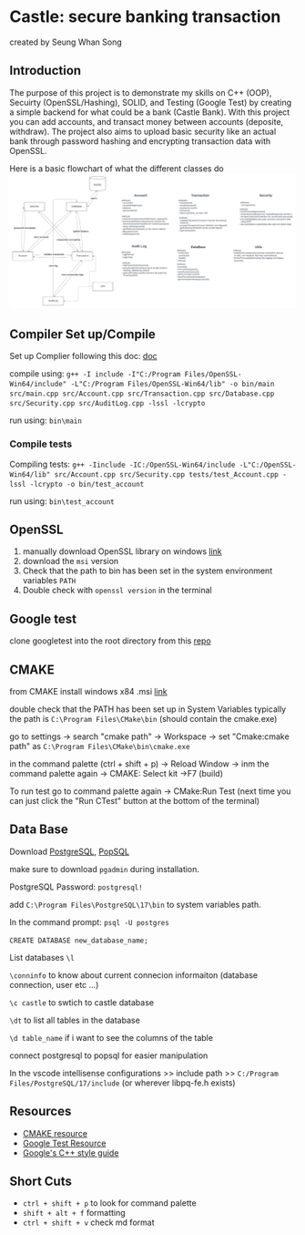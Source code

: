 # Castle: secure banking transaction
created by Seung Whan Song

## Introduction
The purpose of this project is to demonstrate my skills on C++ (OOP), Secuirty (OpenSSL/Hashing), SOLID, and Testing (Google Test) by creating a simple backend for what could be a bank (Castle Bank). With this project you can add accounts, and transact money between accounts (deposite, withdraw). The project also aims to upload basic security like an actual bank through password hashing and encrypting transaction data with OpenSSL.


Here is a basic flowchart of what the different classes do
![flowchart](images/CastleFlowChart.png)

## Compiler Set up/Compile
Set up Complier following this doc: [doc](https://code.visualstudio.com/docs/languages/cpp)

compile using: `g++ -I include -I"C:/Program Files/OpenSSL-Win64/include" -L"C:/Program Files/OpenSSL-Win64/lib" -o bin/main src/main.cpp src/Account.cpp src/Transaction.cpp src/Database.cpp src/Security.cpp src/AuditLog.cpp -lssl -lcrypto`

run using: `bin\main`

### Compile tests
Compiling tests: `g++ -Iinclude -IC:/OpenSSL-Win64/include -L"C:/OpenSSL-Win64/lib" src/Account.cpp src/Security.cpp tests/test_Account.cpp -lssl -lcrypto -o bin/test_account`


run using: `bin\test_account`

## OpenSSL
1. manually download OpenSSL library on windows [link](https://slproweb.com/products/Win32OpenSSL.html)
2. download the `msi` version
3. Check that the path to bin has been set in the system environment variables `PATH` 
4. Double check with `openssl version` in the terminal


## Google test
clone googletest into the root directory from this [repo](https://github.com/google/googletest.git)



## CMAKE
from CMAKE install windows x84 .msi [link](https://cmake.org/download/)


double check that the PATH has been set up in System Variables typically the path is `C:\Program Files\CMake\bin` (should contain the cmake.exe)


go to settings -> search "cmake path" -> Workspace -> set "Cmake:cmake path" as `C:\Program Files\CMake\bin\cmake.exe`


in the command palette (ctrl + shift + p) -> Reload Window -> inm the command palette again -> CMAKE: Select kit ->F7 (build)

To run test go to command palette again -> CMake:Run Test (next time you can just click the "Run CTest" button at the bottom of the terminal)

## Data Base
Download [PostgreSQL](https://www.enterprisedb.com/downloads/postgres-postgresql-downloads), [PopSQL](https://popsql.com/download)

make sure to download `pgadmin` during installation.

PostgreSQL Password: `postgresql!`

add `C:\Program Files\PostgreSQL\17\bin` to system variables path.

In the command prompt: `psql -U postgres`

`CREATE DATABASE new_database_name;`

List databases `\l`

`\conninfo` to know about current connecion informaiton (database connection, user etc ...)

`\c castle` to swtich to castle database 

`\dt` to list all tables in the database

`\d table_name` if i want to see the columns of the table

connect postgresql to popsql for easier manipulation 

In the vscode intellisense configurations >> include path >> `C:/Program Files/PostgreSQL/17/include` (or wherever libpq-fe.h exists)


## Resources
- [CMAKE resource](https://www.youtube.com/watch?v=4U-lnfxY2U0&ab_channel=LearnQtGuide)
- [Google Test Resource](https://www.youtube.com/watch?v=Lp1ifh9TuFI&ab_channel=Rhymu%27sVideos)
- [Google's C++ style guide](https://google.github.io/styleguide/cppguide.html#C++_Version)


## Short Cuts
- `ctrl + shift + p` to look for command palette
-  `shift + alt + f` formatting
- `ctrl + shift + v` check md format



